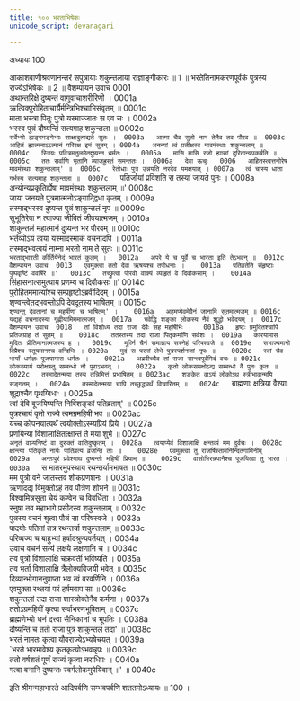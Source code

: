 ```yaml
---
title: १०० भरताभिषेकः
unicode_script: devanagari

---
```



अध्यायः 100

आकाशवाणीश्रवणानन्तरं सपुत्रायाः शकुन्तलाया राज्ञाङ्गीकारः ॥ 1 ॥ भरतेतिनामकरणपूर्वकं पुत्रस्य राज्येऽभिषेकः ॥ 2 ॥
वैशम्पायन उवाच 	0001  
अथान्तरिक्षे दुष्यन्तं वागुवाचाशरीरिणी ।	0001a  
ऋत्विक्पुरोहिताचार्यैर्मन्त्रिभिश्चाभिसंवृतम् ॥	0001c  
माता भस्त्रा पितुः पुत्रो यस्माज्जातः स एव सः ।	0002a  
भरस्व पुत्रं दौष्यन्तिं सत्यमाह शकुन्तला ॥	0002c  
`सर्वेभ्यो ह्यङ्गमङ्गेभ्यः साक्षादुत्पद्यते सुतः ।	0003a  
आत्मा चैव सुतो नाम तेनैव तव पौरव ॥	0003c  
आहितं ह्यात्मनाऽऽत्मानं परिरक्ष इमं सुतम् ।	0004a  
अनन्यां त्वं प्रतीक्षस्व मावमंस्थाः शकुन्तलाम् ॥	0004c  
स्त्रियः पवित्रमतुलमेतद्दुष्यन्त धर्मतः ।	0005a  
मासि मासि रजो ह्यासां दुरितान्यपकर्षति ॥	0005c  
ततः सर्वाणि भूतानि व्याजह्रुस्तं समन्ततः ।	0006a  
देवा ऊचुः 	0006  
आहितस्त्वत्तनोरेष मावमंस्थाः शकुन्तलाम्' ॥	0006c  
रेतोधाः पुत्र उन्नयति नरदेव यमक्षयात् ।	0007a  
त्वं चास्य धाता गर्भस्य सत्यमाह शकुन्तला ॥	0007c  
`पतिर्जायां प्रविशति स तस्यां जायते पुनः ।	0008a  
अन्योन्यप्रकृतिर्ह्येषा मावमंस्थाः शकुन्तलाम् ॥'	0008c  
जाया जनयते पुत्रमात्मनोऽङ्गाद्द्विधा कृतम् ।	0009a  
तस्माद्भरस्व दुष्यन्त पुत्रं शाकुन्तलं नृप ॥	0009c  
सुभूतिरेषा न त्याज्या जीवितं जीवयात्मजम् ।	0010a  
शाकुन्तलं महात्मानं दुष्यन्त भर पौरवम् ॥	0010c  
भर्तव्योऽयं त्वया यस्मादस्माकं वचनादपि ।	0011a  
तस्माद्भवत्वयं नाम्ना भरतो नाम ते सुतः ॥	0011c  
`भरताद्भारती कीर्तिर्येनेदं भारतं कुलम् ।	0012a  
अपरे ये च पूर्वे च भारता इति तेऽभवन् ॥	0012c  
वैशम्पायन उवाच 	0013  
एवमुक्त्वा ततो देवा ऋषयश्च तपोधनाः ।	0013a  
पतिव्रतेति संहृष्टाः पुष्पवृष्टिं ववर्षिरे ॥'	0013c  
तच्छ्रुत्वा पौरवो वाक्यं व्याहृतं वे दिवौकसाम् ।	0014a  
`सिंहासनात्समुत्थाय प्रणम्य च दिवौकसः ॥'	0014c  
पुरोहितममात्यांश्च सम्प्रहृष्टोऽब्रवीदिदम् ।	0015a  
शृण्वन्त्वेतद्भवन्तोऽपि देवदूतस्य भाषितम् ॥	0015c  
`शृण्वन्तु देवतानां च महर्षीणां च भाषितम्' ।	0016a  
अहमप्येवमेवैनं जानामि सुतमात्मजम् ॥	0016c  
यद्यहं वचनादस्या गृह्णीयामिममात्मजम् ।	0017a  
भवेद्धि शङ्का लोकस्य नैवं शुद्धो भवेदयम् ॥	0017c  
वैशम्पायन उवाच 	0018  
तां विशोध्य तदा राजा देवैः सह महर्षिभिः ।	0018a  
हृष्टः प्रमुदितश्चापि प्रतिजग्राह तं सुतम् ॥	0018c  
ततस्तस्य तदा राजा पितृकर्माणि सर्वशः ।	0019a  
कारयामास मुदितः प्रीतिमानात्मजस्य ह ।	0019c  
मूर्ध्नि चैनं समाघ्राय सस्नेहं परिषस्वजे ॥	0019e  
सभाज्यमानो विप्रैश्च स्तूयमानश्च वन्दिभिः ।	0020a  
मुदं स परमां लेभे पुत्रस्पर्शनजां नृपः ॥	0020c  
स्वां चैव भार्यां धर्मज्ञः पूजयामास धर्मतः ।	0021a  
अब्रवीच्चैव तां राजा सान्त्वपूर्वमिदं वचः ॥	0021c  
लोकस्यायं परोक्षस्तु सम्बन्धो नौ पुराऽभवत् ।	0022a  
कृतो लोकसमक्षोऽद्य सम्बन्धो वै पुनः कृतः ॥	0022c  
तस्मादेतन्मया तस्य तन्निमित्तं प्रभाषितम् ॥	0023ac  
शङ्केत वाऽयं लोकोऽथ स्त्रीभावान्मयि सङ्गतम् ।	0024a  
तस्मादेतन्मया चापि तच्छुद्ध्यर्थं विचारितम् ॥	0024c  
`ब्राह्मणाः क्षत्रिया वैश्याः शूद्राश्चैव पृथग्विधाः ।	0025a  
त्वां देवि वूजयिष्यन्ति निर्विशङ्कां पतिव्रताम्' ॥	0025c  
पुत्रश्चायं वृतो राज्ये त्वमग्रमहिषी भव ॥	0026ac  
यच्च कोपनयात्यर्थं त्वयोक्तोऽस्म्यप्रियं प्रिये ।	0027a  
प्रणयिन्या विशालाक्षितत्क्षान्तं ते मया शुभे ॥	0027c  
`अनृतं वाप्यनिष्टं वा दुरुक्तं वातिदुष्कृतम् ।	0028a  
त्वयाप्येवं विशालाक्षि क्षन्तव्यं मम दुर्वचः ।	0028c  
क्षान्त्या पतिकृते नार्यः पातिव्रत्यं व्रजन्ति ताः ॥	0028e  
एवमुक्त्वा तु राजर्षिस्तामनिन्दितगामिनीम् ।	0029a  
अन्तःपुरं प्रवेश्याथ दुष्यन्तो महिषीं प्रियाम् ॥	0029c  
वासोभिरन्नपानैश्च पूजयित्वा तु भारत ।	0030a  
`स मातरमुपस्थाय रथन्तर्यामभाषत ॥	0030c  
मम पुत्रो वने जातस्तव शोकप्रणशनः ।	0031a  
ऋणादद्य विमुक्तोऽहं तव पौत्रेण शोभने ॥	0031c  
विश्वामित्रसुता चेयं कण्वेन च विवर्धिता ।	0032a  
स्नुषा तव महाभागे प्रसीदस्व शकुन्तलाम् ॥	0032c  
पुत्रस्य वचनं श्रुत्वा पौत्रं सा परिषस्वजे ।	0033a  
पादयोः पतितां तत्र रथन्तर्या शकुन्तलाम् ॥	0033c  
परिष्वज्य च बाहुभ्यां हर्षादश्रुण्यवर्तयत् ।	0034a  
उवाच वचनं सत्यं लक्षये लक्षणानि च ॥	0034c  
तव पुत्रो विशालाक्षि चक्रवर्ती भविष्यति ।	0035a  
तव भर्ता विशालाक्षि त्रैलोक्यविजयी भवेत् ॥	0035c  
दिव्यान्भोगाननुप्राप्ता भव त्वं वरवर्णिनि ।	0036a  
एवमुक्ता रथ्तर्या परं हर्षमवाप सा ॥	0036c  
शकुन्तलां तदा राजा शास्त्रोक्तेनैव कर्मणा ।	0037a  
ततोऽग्रमहिषीं कृत्वा सर्वाभरणभूषिताम् ॥	0037c  
ब्राह्मणेभ्यो धनं दत्त्वा सैनिकानां च भूपतिः ।	0038a  
दौष्यन्तिं च ततो राजा पुत्रं शाकुन्तलं तदा' ॥	0038c  
भरतं नामतः कृत्वा यौवराज्येऽभ्यषेचयत् ।	0039a  
`भरते भारमावेश्य कृतकृत्योऽभवन्नृपः ॥	0039c  
ततो वर्षशतं पूर्णं राज्यं कृत्वा नराधिपः ।	0040a  
गत्वा वनानि दुष्यन्तः स्वर्गलोकमुपेयिवान् ॥' ॥	0040c  

इति श्रीमन्महाभारते आदिपर्वणि सम्भवपर्वणि शततमोऽध्यायः ॥ 100 ॥